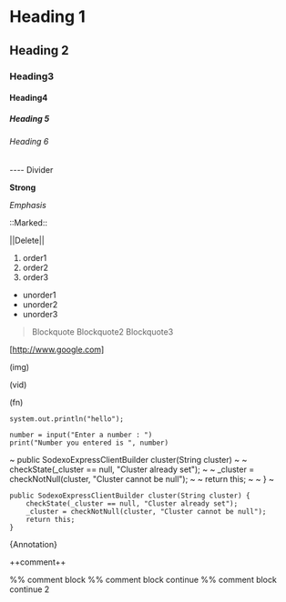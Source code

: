 # Heading 1
## Heading 2
### Heading3
#### Heading4
##### Heading 5
###### Heading 6


---- Divider

**Strong**

_Emphasis_

::Marked::

||Delete||

1. order1
2. order2
3. order3

- unorder1
- unorder2
- unorder3

> Blockquote
> Blockquote2
> Blockquote3

[http://www.google.com]

(img)

(vid)

(fn)

`system.out.println("hello");`


    number = input("Enter a number : ")
    print("Number you entered is ", number)



~        public SodexoExpressClientBuilder cluster(String cluster) ~
~        checkState(_cluster == null, "Cluster already set"); ~
~        _cluster = checkNotNull(cluster, "Cluster cannot be null"); ~
~        return this; ~
~        } ~


    public SodexoExpressClientBuilder cluster(String cluster) {
        checkState(_cluster == null, "Cluster already set");
        _cluster = checkNotNull(cluster, "Cluster cannot be null");
        return this;
    }

{Annotation}

++comment++

%% comment block
%% comment block continue
%% comment block continue 2
